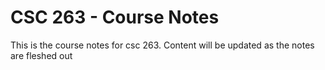 # CSC 263 - Course Notes

This is the course notes for csc 263.  Content will be updated as the notes are fleshed out

